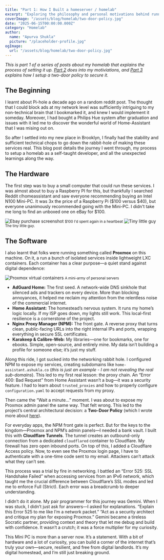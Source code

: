 ```yaml
---
title: "Part 1: How I Built a homeserver / homelab"
excerpt: "Exploring the philosophy and personal motivations behind running a self-hosted homelab, and how it fosters digital ownership, privacy, and intentional technology use."
coverImage: "/assets/blog/homelab/two-door-policy.jpg"
date: "2025-06-15T00:00:00.000Z"
category: "Homelab"
author:
  name: "Apurva Shukla"
  picture: "/placeholder-profile.jpg"
ogImage:
  url: "/assets/blog/homelab/two-door-policy.jpg"
---
```

*This is part 1 of a series of posts about my homelab that explains the process of setting it up. [Part 2](/posts/live_part2_homelab) does into my motiviations, and [Part 3](/posts/live_part3_homelab) explains how I setup a two-door policy to secure it.*

## The Beginning

I learnt about Pi-hole a decade ago on a random reddit post. The thought that I could block ads at my network level was sufficiently intriguing to my non-technical brain that I bookmarked it, and knew I would implement it someday. Moreover, I had bought a Philips Hue system after graduation and issues with it led me to discover the wonderful world of Home-Assistant that I was mising out on.

So after I settled into my new place in Brooklyn, I finally had the stability and sufficient technical chops to go down the rabbit-hole of making these services real. This blog post details the journey I went through, my process to setup a homelab as a self-taught developer, and all the unexpected learnings along the way.

## The Hardware

 The first step was to buy a small computer that could run these services. I was almost about to buy a Raspberry PI for this, but thankfully I searched Reddit r/homeassistant and saw everyone recommending buying an Intel N100 Mini-PC. It was 3x the price of a Raspberry Pi ($100 versus $40), but everyone unanimously recommended going with the Mini-PC. I didn't take me long to find an unboxed one on eBay for $100.

<img src="/assets/blog/homelab/ebay.png" alt="Ebay purchase screenshot" class="blog-image">
<small class="image-caption">$100 I'd spent again in a heartbeat</small>

<img src="/assets/blog/homelab/minipc.jpg" alt="Tiny little guy" class="blog-image">
<small class="image-caption">The tiny little guy.</small>

## The Software

I also learnt that folks were running something called **Proxmox** on this machine. On it, a run a bunch of isolated services inside lightweight LXC containers. Each container has a clear purpose—a quiet stand against digital dependence:

<img src="/assets/blog/homelab/proxmox.png" alt="Proxmox virtual containers" class="blog-image">
<small class="image-caption">A mini-army of personal servers</small>

- **AdGuard Home:** The first seed. A network-wide DNS sinkhole that silenced ads and trackers on every device. More than blocking annoyances, it helped me reclaim my attention from the relentless noise of the commercial internet.
- **Home Assistant:** The homestead’s nervous system. It runs my home’s logic locally. If my ISP goes down, my lights still work. This local-first resilience is a cornerstone of the project.
- **Nginx Proxy Manager (NPM):** The front gate. A reverse proxy that turns clean, public-facing URLs into the right internal IPs and ports, wrapping everything in secure SSL certificates.
- **Karakeep & Calibre-Web:** My libraries—one for bookmarks, one for ebooks. Simple, open-source, and entirely mine. My data isn’t building a profile for someone else; it’s just my stuff.

Along this ride, I got sucked into the networking rabbit hole. I configured NPM to expose my services, creating subdomains like `home-assistant.ashukla.co` (*this is just an example - I am not revealing the real sub-domains*). This led to my first real lesson: the proxy chain. An “Error 400: Bad Request” from Home Assistant wasn’t a bug—it was a security feature. I had to learn about `trusted_proxies` and how to properly configure `configuration.yaml` to accept requests from my proxy.

Then came the “Wait a minute...” moment. I was about to expose my Proxmox admin panel the same way. That felt wrong. This led to the project’s central architectural decision: a **Two-Door Policy** (which I wrote more about [here](/posts/part3_homelab)).

For everyday apps, the NPM front gate is perfect. But for the keys to the kingdom—Proxmox and NPM’s admin panels—I needed a bank vault. I built this with **Cloudflare Tunnels**. The tunnel creates an outbound-only connection from a dedicated `cloudflared` container to Cloudflare. My firewall has zero open inbound ports. On top of this, I added a Cloudflare Access policy. Now, to even see the Proxmox login page, I have to authenticate with a one-time code sent to my email. Attackers can’t attack what they can’t see.

This process was a trial by fire in networking. I battled an “Error 525: SSL Handshake Failed” when accessing services from an IPv6 network, which taught me the crucial difference between Cloudflare’s SSL modes and led me to enforce Full (Strict). Each error was a breadcrumb to deeper understanding.

I didn’t do it alone. My pair programmer for this journey was Gemini. When I was stuck, I didn’t just ask for answers—I asked for explanations. “Explain this Error 525 to me like I’m a network packet.” “Act as a security architect and critique my plan for exposing Proxmox.” Gemini became a tireless Socratic partner, providing context and theory that let me debug and build with confidence. It wasn’t a crutch; it was a force multiplier for my curiosity.

This Mini PC is more than a server now. It’s a statement. With a bit of hardware and a lot of curiosity, you can build a corner of the internet that’s truly your own—secure, resilient, and free from digital landlords. It’s my digital homestead, and I’m still just breaking ground.